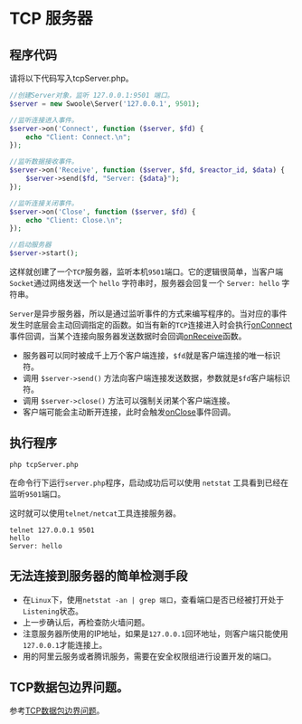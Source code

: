 # TCP 服务器

## 程序代码

请将以下代码写入tcpServer.php。

```php
//创建Server对象，监听 127.0.0.1:9501 端口。
$server = new Swoole\Server('127.0.0.1', 9501);

//监听连接进入事件。
$server->on('Connect', function ($server, $fd) {
    echo "Client: Connect.\n";
});

//监听数据接收事件。
$server->on('Receive', function ($server, $fd, $reactor_id, $data) {
    $server->send($fd, "Server: {$data}");
});

//监听连接关闭事件。
$server->on('Close', function ($server, $fd) {
    echo "Client: Close.\n";
});

//启动服务器
$server->start(); 
```

这样就创建了一个`TCP`服务器，监听本机`9501`端口。它的逻辑很简单，当客户端`Socket`通过网络发送一个 `hello` 字符串时，服务器会回复一个 `Server: hello` 字符串。

`Server`是异步服务器，所以是通过监听事件的方式来编写程序的。当对应的事件发生时底层会主动回调指定的函数。如当有新的`TCP`连接进入时会执行[onConnect](/server/events?id=onconnect)事件回调，当某个连接向服务器发送数据时会回调[onReceive](/server/events?id=onreceive)函数。

* 服务器可以同时被成千上万个客户端连接，`$fd`就是客户端连接的唯一标识符。
* 调用 `$server->send()` 方法向客户端连接发送数据，参数就是`$fd`客户端标识符。
* 调用 `$server->close()` 方法可以强制关闭某个客户端连接。
* 客户端可能会主动断开连接，此时会触发[onClose](/server/events?id=onclose)事件回调。

## 执行程序

```shell
php tcpServer.php
```

在命令行下运行`server.php`程序，启动成功后可以使用 `netstat` 工具看到已经在监听`9501`端口。

这时就可以使用`telnet/netcat`工具连接服务器。

```shell
telnet 127.0.0.1 9501
hello
Server: hello
```

## 无法连接到服务器的简单检测手段

* 在`Linux`下，使用`netstat -an | grep 端口`，查看端口是否已经被打开处于`Listening`状态。
* 上一步确认后，再检查防火墙问题。
* 注意服务器所使用的IP地址，如果是`127.0.0.1`回环地址，则客户端只能使用`127.0.0.1`才能连接上。
* 用的阿里云服务或者腾讯服务，需要在安全权限组进行设置开发的端口。

## TCP数据包边界问题。

参考[TCP数据包边界问题](/learn?id=tcp数据包边界问题)。
